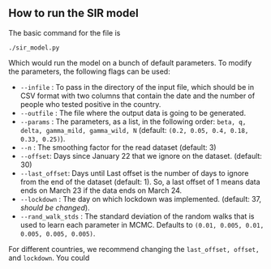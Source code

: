 ## How to run the SIR model

The basic command for the file is 

```
./sir_model.py
```

Which would run the model on a bunch of default parameters. To modify the parameters, the following flags can be used:
* `--infile` : To pass in the directory of the input file, which should be in CSV format with two columns that contain the date and the number of people who tested positive in the country.
* `--outfile` : The file where the output data is going to be generated.
* `--params` : The parameters, as a list, in the following order: `beta, q, delta, gamma_mild, gamma_wild, N` (default: `(0.2, 0.05, 0.4, 0.18, 0.33, 0.25)`).
* `--n` : The smoothing factor for the read dataset (default: 3)
* `--offset`: Days since January 22 that we ignore on the dataset. (default: 30)
* `--last_offset`: Days until Last offset is the number of days to ignore from the end of the dataset (default: 1). So, a last offset of 1 means data ends on March 23 if the data ends on March 24.
* `--lockdown` : The day on which lockdown was implemented. (default: 37, *should be changed*).
* `--rand_walk_stds` : The standard deviation of the random walks that is used to learn each parameter in MCMC. Defaults to `(0.01, 0.005, 0.01, 0.005, 0.005, 0.005)`.

For different countries, we recommend changing the `last_offset, offset,` and `lockdown`. You could 
